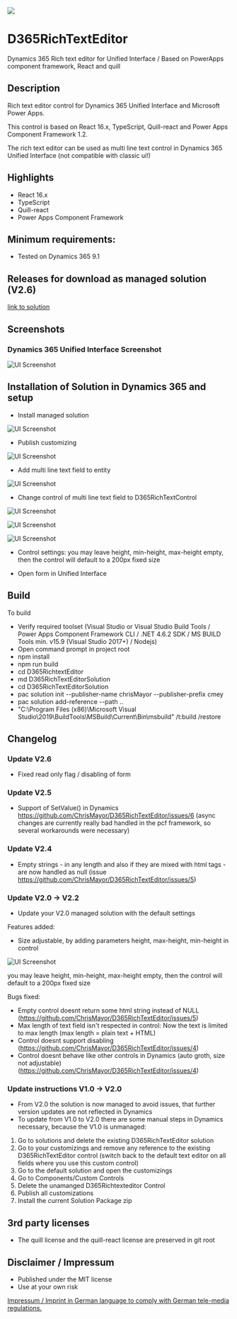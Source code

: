 <img src="https://dev.azure.com/ich0166/D365RichTextControl/_apis/build/status/ChrisMayor.D365RichTextEditor?branchName=master"></img>
# D365RichTextEditor
Dynamics 365 Rich text editor for Unified Interface / Based on PowerApps component framework, React and quill

## Description

Rich text editor control for Dynamics 365 Unified Interface and Microsoft Power Apps.

This control is based on React 16.x, TypeScript, Quill-react and Power Apps Component Framework 1.2.  

The rich text editor can be used as multi line text control in Dynamics 365 Unified Interface (not compatible with classic ui!)

## Highlights

* React 16.x
* TypeScript
* Quill-react
* Power Apps Component Framework

## Minimum requirements:

* Tested on Dynamics 365 9.1

## Releases for download as managed solution (V2.6)

[link to solution](https://github.com/ChrisMayor/D365RichTextEditor/blob/master/solution/D365RichTextEditorSolution.zip)

## Screenshots

### Dynamics 365 Unified Interface Screenshot
![UI Screenshot](https://github.com/ChrisMayor/D365RichTextEditor/blob/master/Screenshots/1-d365richtext.JPG)

## Installation of Solution in Dynamics 365 and setup

* Install managed solution

![UI Screenshot](https://github.com/ChrisMayor/D365RichTextEditor/blob/master/Screenshots/1.JPG)

* Publish customizing

![UI Screenshot](https://github.com/ChrisMayor/D365RichTextEditor/blob/master/Screenshots/2.JPG)

* Add multi line text field to entity

![UI Screenshot](https://github.com/ChrisMayor/D365RichTextEditor/blob/master/Screenshots/3.JPG)

* Change control of multi line text field to D365RichTextControl

![UI Screenshot](https://github.com/ChrisMayor/D365RichTextEditor/blob/master/Screenshots/4.JPG)

![UI Screenshot](https://github.com/ChrisMayor/D365RichTextEditor/blob/master/Screenshots/5.JPG)

![UI Screenshot](https://github.com/ChrisMayor/D365RichTextEditor/blob/master/Screenshots/controlsettings.jpg)

* Control settings: you may leave height, min-height, max-height empty, then the control will default to a 200px fixed size

* Open form in Unified Interface

## Build

To build

* Verify required toolset (Visual Studio or Visual Studio Build Tools / Power Apps Component Framework CLI / .NET 4.6.2 SDK / MS BUILD Tools min. v15.9 (Visual Studio 2017+) / Nodejs)
* Open command prompt in project root
* npm install
* npm run build
* cd D365RichtextEditor
* md D365RichTextEditorSolution
* cd D365RichTextEditorSolution
* pac solution init --publisher-name chrisMayor --publisher-prefix cmey
* pac solution add-reference --path ..
* "C:\Program Files (x86)\Microsoft Visual Studio\2019\BuildTools\MSBuild\Current\Bin\msbuild" /t:build /restore

## Changelog

### Update V2.6

* Fixed read only flag / disabling of form

### Update V2.5

* Support of SetValue() in Dynamics https://github.com/ChrisMayor/D365RichTextEditor/issues/6 (async changes are currently really bad handled in the pcf framework, so several workarounds were necessary)

### Update V2.4

* Empty strings - in any length and also if they are mixed with html tags - are now handled as null (issue https://github.com/ChrisMayor/D365RichTextEditor/issues/5)

### Update V2.0 -> V2.2
* Update your V2.0 managed solution with the default settings

Features added:
* Size adjustable, by adding parameters height, max-height, min-height in control

![UI Screenshot](https://github.com/ChrisMayor/D365RichTextEditor/blob/master/Screenshots/controlsettings.jpg)

you may leave height, min-height, max-height empty, then the control will default to a 200px fixed size

Bugs fixed:
* Empty control doesnt return some html string instead of NULL (https://github.com/ChrisMayor/D365RichTextEditor/issues/5)
* Max length of text field isn't respected in control: Now the text is limited to max length (max length = plain text + HTML)
* Control doesnt support disabling (https://github.com/ChrisMayor/D365RichTextEditor/issues/4)
* Control doesnt behave like other controls in Dynamics (auto groth, size not adjustable) (https://github.com/ChrisMayor/D365RichTextEditor/issues/4)

### Update instructions V1.0 -> V2.0

* From V2.0 the solution is now managed to avoid issues, that further version updates are not reflected in Dynamics
* To update from V1.0 to V2.0 there are some manual steps in Dynamics necessary, because the V1.0 is unmanaged:

1) Go to solutions and delete the existing D365RichTextEditor solution
2) Go to your customizings and remove any reference to the existing D365RichTextEditor control (switch back to the default text editor on all fields where you use this custom control)
3) Go to the default solution and open the customizings
4) Go to Components/Custom Controls
5) Delete the unamanged D365Richtexteditor Control
6) Publish all customizations
7) Install the current Solution Package zip

## 3rd party licenses

* The quill license and the quill-react license are preserved in git root

## Disclaimer / Impressum

* Published under the MIT license
* Use at your own risk

<a href="https://github.com/ChrisMayor/Impressum">Impressum / Imprint in German language to comply with German tele-media regulations.

